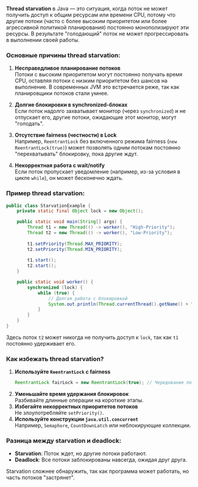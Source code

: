 **Thread starvation** в Java — это ситуация, когда поток не может получить доступ к общим ресурсам или времени CPU, потому что другие потоки (часто с более высоким приоритетом или более агрессивной политикой планирования) постоянно монополизируют эти ресурсы. В результате "голодающий" поток не может прогрессировать в выполнении своей работы.

### Основные причины thread starvation:

1. **Несправедливое планирование потоков**  
   Потоки с высоким приоритетом могут постоянно получать время CPU, оставляя потоки с низким приоритетом без шансов на выполнение. В современных JVM это встречается реже, так как планировщики потоков стали умнее.

2. **Долгие блокировки в synchronized-блоках**  
   Если поток надолго захватывает монитор (через `synchronized`) и не отпускает его, другие потоки, ожидающие этот монитор, могут "голодать".

3. **Отсутствие fairness (честности) в Lock**  
   Например, `ReentrantLock` без включенного режима fairness (`new ReentrantLock(true)`) может позволять одним потокам постоянно "перехватывать" блокировку, пока другие ждут.

4. **Некорректная работа с wait/notify**  
   Если поток пропускает уведомление (например, из-за условия в цикле `while`), он может бесконечно ждать.

### Пример thread starvation:
```java
public class StarvationExample {
    private static final Object lock = new Object();

    public static void main(String[] args) {
        Thread t1 = new Thread(() -> worker(), "High-Priority");
        Thread t2 = new Thread(() -> worker(), "Low-Priority");
        
        t1.setPriority(Thread.MAX_PRIORITY);
        t2.setPriority(Thread.MIN_PRIORITY);
        
        t1.start();
        t2.start();
    }

    public static void worker() {
        synchronized (lock) {
            while (true) {
                // Долгая работа с блокировкой
                System.out.println(Thread.currentThread().getName() + " работает");
            }
        }
    }
}
```
Здесь поток `t2` может никогда не получить доступ к `lock`, так как `t1` постоянно удерживает его.

### Как избежать thread starvation?
1. **Используйте `ReentrantLock` с fairness**
   ```java
   ReentrantLock fairLock = new ReentrantLock(true); // Чередование потоков
   ```
2. **Уменьшайте время удержания блокировок**  
   Разбивайте длинные операции на короткие этапы.
3. **Избегайте некорректных приоритетов потоков**  
   Не злоупотребляйте `setPriority()`.
4. **Используйте конструкции `java.util.concurrent`**  
   Например, `Semaphore`, `CountDownLatch` или неблокирующие коллекции.

### Разница между starvation и deadlock:
- **Starvation**: Поток ждет, но другие потоки работают.
- **Deadlock**: Все потоки заблокированы навсегда, ожидая друг друга.

Starvation сложнее обнаружить, так как программа может работать, но часть потоков "застрянет".